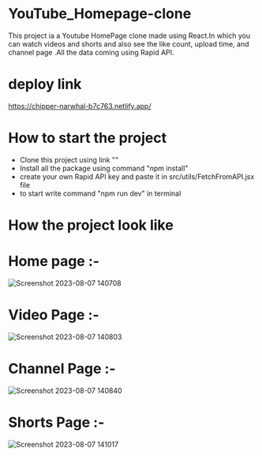 # YouTube_Homepage-clone

This project ia a Youtube HomePage clone made using React.In which you can watch videos and shorts and also see the like count, upload time,
and channel page .All the data coming using Rapid API.

# deploy link

https://chipper-narwhal-b7c763.netlify.app/


# How to start the project 

- Clone this project using link ""
- Install all the package using command "npm install"
- create your own Rapid API key and paste it in src/utils/FetchFromAPI.jsx file
- to start write command "npm run dev" in terminal


# How the project look like

# Home page :-
![Screenshot 2023-08-07 140708](https://github.com/01subhashree/YouTube_Homepage-clone/assets/121716043/ffe983c8-d23f-4db8-b2b5-e266c499ce87)

# Video Page :-
![Screenshot 2023-08-07 140803](https://github.com/01subhashree/YouTube_Homepage-clone/assets/121716043/4e7365f5-f9e5-4246-a587-1e2d839e8182)


# Channel Page :-
![Screenshot 2023-08-07 140840](https://github.com/01subhashree/YouTube_Homepage-clone/assets/121716043/1ff64ef1-53de-4462-9e48-42630dcd1c0d)

# Shorts Page :-
![Screenshot 2023-08-07 141017](https://github.com/01subhashree/YouTube_Homepage-clone/assets/121716043/9dd1d2f2-d1ac-4a82-8d95-2901a1bcf7b5)


